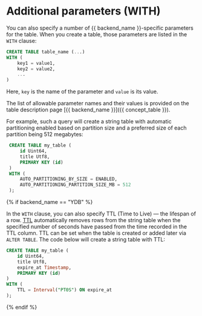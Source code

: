 # Additional parameters (WITH)

You can also specify a number of {{ backend_name }}-specific parameters for the table. When you create a table, those parameters are listed in the ```WITH``` clause:

```sql
CREATE TABLE table_name (...)
WITH (
    key1 = value1,
    key2 = value2,
    ...
)
```

Here, `key` is the name of the parameter and `value` is its value.

The list of allowable parameter names and their values is provided on the table description page [{{ backend_name }}]({{ concept_table }}).

For example, such a query will create a string table with automatic partitioning enabled based on partition size and a preferred size of each partition being 512 megabytes:
```sql
 CREATE TABLE my_table (
     id Uint64,
     title Utf8,
     PRIMARY KEY (id)
 )
 WITH (
     AUTO_PARTITIONING_BY_SIZE = ENABLED,
     AUTO_PARTITIONING_PARTITION_SIZE_MB = 512
 );
 ```

 {% if backend_name == "YDB" %}

In the `WITH` clause, you can also specify TTL (Time to Live) — the lifespan of a row. [TTL](../../../../concepts/ttl.md) automatically removes rows from the string table when the specified number of seconds have passed from the time recorded in the TTL column. TTL can be set when the table is created or added later via `ALTER TABLE`. The code below will create a string table with TTL:
 ```sql
 CREATE TABLE my_table (
     id Uint64,
     title Utf8,
     expire_at Timestamp,
     PRIMARY KEY (id)
 )
 WITH (
     TTL = Interval("PT0S") ON expire_at
 );
 ```

 {% endif %}